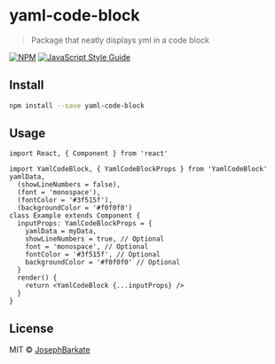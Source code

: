 # yaml-code-block

> Package that neatly displays yml in a code block

[![NPM](https://img.shields.io/npm/v/yaml-code-block.svg)](https://www.npmjs.com/package/yaml-code-block) [![JavaScript Style Guide](https://img.shields.io/badge/code_style-standard-brightgreen.svg)](https://standardjs.com)

## Install

```bash
npm install --save yaml-code-block
```

## Usage

```tsx
import React, { Component } from 'react'

import YamlCodeBlock, { YamlCodeBlockProps } from 'YamlCodeBlock'
yamlData,
  (showLineNumbers = false),
  (font = 'monospace'),
  (fontColor = '#3f515f'),
  (backgroundColor = '#f0f0f0')
class Example extends Component {
  inputProps: YamlCodeBlockProps = {
    yamlData = myData,
    showLineNumbers = true, // Optional
    font = 'monospace', // Optional
    fontColor = '#3f515f', // Optional
    backgroundColor = '#f0f0f0' // Optional
  }
  render() {
    return <YamlCodeBlock {...inputProps} />
  }
}
```

## License

MIT © [JosephBarkate](https://github.com/JosephBarkate)
